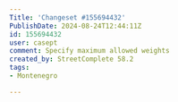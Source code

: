 ```yaml
---
Title: 'Changeset #155694432'
PublishDate: 2024-08-24T12:44:11Z
id: 155694432
user: casept
comment: Specify maximum allowed weights
created_by: StreetComplete 58.2
tags:
- Montenegro

---
```

